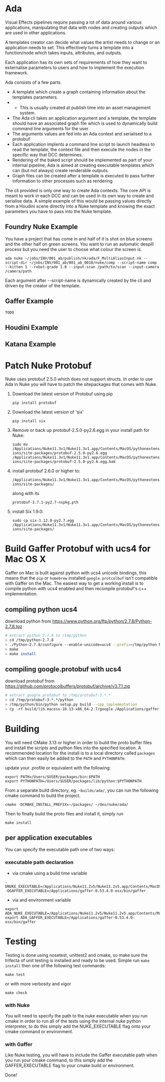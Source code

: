 # Ada
Visual Effects pipelines require passing a lot of data around various applications, manipulating that data with nodes and creating outputs which are used in other applications. 

A templates creator can decide what values the artist needs to change or an application needs to set. This effectively turns a template into a function/node which takes inputs, attributes, and outputs.

Each application has its own sets of requirements of how they want to externalise parameters to users and how to implement the execution framework.

Ada consists of a few parts. 
* A template which create a graph containing information about the templates parameters.
 * *  This is usually created at publish time into an asset management system.
* The Ada cli takes an application argument and a template, the template should have an associated graph file which is used to dynamically build command line arguments for the user
* The arguments values are fed into an Ada context and serialised to a protobuf
* Each application implents a command line script to launch headless to read the template, the context file and then execute the nodes in the specific way that DCC determines.
* Rendering of the baked script should be implemented as part of your internal pipeline, Ada is aimed at creating executable templates which can (but not always) create renderable outputs.
* Graph files can be created after a template is executed to pass further information to other processes such as rendering

The cli provided is only one way to create Ada contexts. The core API is meant to work in each DCC and can be used in its own way to create and serialise data. A simple example of this would be passing values directly from a Houdini scene directly into a Nuke template and knowing the exact parameters you have to pass into the Nuke template.
 ## Foundry Nuke Example
 You have a project that has come in and half of it is shot on blue screens and the other half on green
 screens. You want to run an automatic despill process but you need the user to choose what colour the screen
 is. 
 
 ```ada nuke ~/jobs/INV/001_ab/publish/nk/ada/F_MultiAliasInput.nk --script-dir ~/jobs/INV/001_ab/001_ab_0010/nuke/comp --script-name comp --kitten 1 --robot-grade 1.0 --input-scan /path/to/scan --input-camera /camera/path``` 
 
 Each argument after --script-name is dynamically created by the cli and driven by the creator of the template.

 ## Gaffer Example
 
    TODO
    
 ## Houdini Example

 ## Katana Example

# Patch Nuke Protobuf
Nuke uses protobuf 2.5.0 which does not support structs. In order to use Ada in Nuke you will have
to patch the sitepackages that comes with Nuke. 

1) Download the latest version of Protobuf using pip

    ```pip install protobuf```
    
2) Download the latest version of 'six'

    ```pip install six``` 

3) Remove or back up protobuf-2.5.0-py2.6.egg in your install path for Nuke:
    
    ```sudo mv /Applications/Nuke11.3v1/Nuke11.3v1.app/Contents/MacOS/pythonextensions/site-packages/protobuf-2.5.0-py2.6.egg /Applications/Nuke11.3v1/Nuke11.3v1.app/Contents/MacOS/pythonextensions/site-packages/protobuf-2.5.0-py2.6.egg.bak```

4) install protobuf 2.6.0 or higher to:
    
    ```/Applications/Nuke11.3v1/Nuke11.3v1.app/Contents/MacOS/pythonextensions/site-packages/```
   
    along with its 
    
    ```protobuf-3.7.1-py2.7-nspkg.pth```
    
5) install Six 1.9.0:
    
    ```sudo cp six-1.12.0-py2.7.egg /Applications/Nuke11.3v1/Nuke11.3v1.app/Contents/MacOS/pythonextensions/site-packages/```

# Build Gaffer Protobuf with ucs4 for Mac OS X

Gaffer on Mac is built against python with ucs4 unicode bindings, this means that the `pip` or `homebrew` installed `google.protcolbuf` isn't compatible with Gaffer on the Mac. The easiest way to get a working install is to compile python with ucs4 enabled and then recompile protobuf's c++ implementation.

## compiling python ucs4

download python from https://www.python.org/ftp/python/2.7.8/Python-2.7.8.tgz

```bash
# extract python 2.7.8 to /tmp/python
> cd /tmp/python-2.7.8
> ./Python-2.7.8/configure --enable-unicode=ucs4 --prefix=/tmp/python MACOSX_DEPLOYMENT_TARGET=10.13
> make
> make install
```

## compiling google.protobuf with ucs4

download protobuf from https://github.com/protocolbuffers/protobuf/archive/v3.7.1.zip

```bash
# extract google.protobuf to /tmp/protobuf-3.*.*
> cd /tmp/protobuf-3.*.*/python
> /tmp/python/bin/python setup.py build --cpp_implementation
> cp -rf build/lib.macosx-10.13-x86_64-2.7/google /Applications/gaffer-0.53.4.0-osx/python/
```

# Building

You will need CMake 3.13 or higher in order to build the proto buffer files and install the scripts and python files into the specified location. A recommended location for the install is to a local directory called `packages` which can then easily be added to the `PATH` and `PYTHONPATH`.

update your .profile or equivalent with the following:
```
export PATH=/Users/$USER/packages/bin:$PATH
export PYTHONPATH=/Users/$USER/packages/lib/python:$PYTHONPATH
```

From a separate build directory, eg. `~builds/ada/`, you can run the following cmake command to build the project.

`cmake -DCMAKE_INSTALL_PREFIX=~/packages/ ~/dev/nuke/ada/`

Then to finally build the proto files and install it, simply run

```make install```

## per application executables

You can specify the executable path one of two ways:

### executable path declaration


- via cmake using a build time variable
```
-DNUKE_EXECUTABLE=/Applications/Nuke11.2v5/Nuke11.2v5.app/Contents/MacOS/Nuke11.2v5
-DGAFFER_EXECUTABLE=/Applications/gaffer-0.53.4.0-osx/bin/gaffer
```

- via and environment variable

```
export ADA_NUKE_EXECUTABLE=/Applications/Nuke11.2v5/Nuke11.2v5.app/Contents/MacOS/Nuke11.2v5
export ADA_GAFFER_EXECUTABLE=/Applications/gaffer-0.53.4.0-osx/bin/gaffer
```

# Testing

Testing is done using nosetest, unittest2 and cmake, so make sure the trifecta of unit testing is installed and ready to be used. Simple run `make install` then one of the following test commands:

```make test```

or with more verbosity and vigor

```make check```

### with Nuke

You will need to specify the path to the nuke executable when you run cmake in order to run all of the tests using the internal nuke python interpreter, to do this simply add the NUKE_EXECUTABLE flag onto your cmake command or environment.


### with Gaffer

Like Nuke testing, you will have to include the Gaffer executable path when you run your cmake command, to this simply add the GAFFER_EXECUTABLE flag to your cmake build or environment.

Done! 
